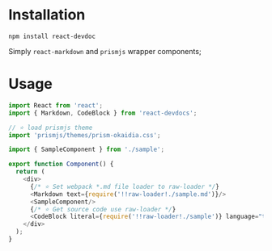 # Installation

```
npm install react-devdoc
```

Simply `react-markdown` and `prismjs` wrapper components;

# Usage

```typescript jsx
import React from 'react';
import { Markdown, CodeBlock } from 'react-devdocs';

// ⭐️ load prismjs theme
import 'prismjs/themes/prism-okaidia.css';

import { SampleComponent } from './sample';

export function Component() {
  return (
    <div>
      {/* ⭐️ Set webpack *.md file loader to raw-loader */}
      <Markdown text={require('!!raw-loader!./sample.md')}/>
      <SampleComponent/>
      {/* ⭐️ Get source code use raw-loader */}
      <CodeBlock literal={require('!!raw-loader!./sample')} language="tsx"/>
    </div> 
  );
}
```

